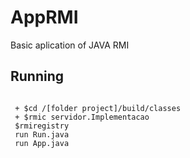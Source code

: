 # AppRMI
Basic aplication of JAVA RMI

## Running
<code> 
 + $cd /[folder project]/build/classes
 + $rmic servidor.Implementacao
 $rmiregistry
 run Run.java
 run App.java 
</code>
